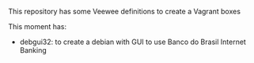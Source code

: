This repository has some Veewee definitions to create a Vagrant boxes 

This moment has:

- debgui32: to create a debian with GUI to use Banco do Brasil Internet 
Banking
